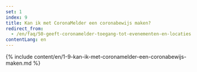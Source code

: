 ```yaml
---
set: 1
index: 9
title: Kan ik met CoronaMelder een coronabewijs maken?
redirect_from: 
  - /en/faq/50-geeft-coronamelder-toegang-tot-evenementen-en-locaties
contentLang: en
---
```

{% include content/en/1-9-kan-ik-met-coronamelder-een-coronabewijs-maken.md %}
